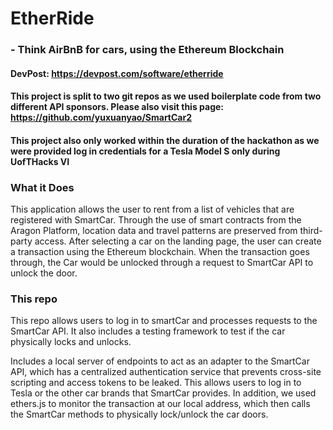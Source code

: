 # EtherRide 
### - Think AirBnB for cars, using the Ethereum Blockchain

#### DevPost: https://devpost.com/software/etherride
#### This project is split to two git repos as we used boilerplate code from two different API sponsors. Please also visit this page: https://github.com/yuxuanyao/SmartCar2

#### This project also only worked within the duration of the hackathon as we were provided log in credentials for a Tesla Model S only during UofTHacks VI

### What it Does
This application allows the user to rent from a list of vehicles that are registered with SmartCar. Through the use of smart contracts from the Aragon Platform, location data and travel patterns are preserved from third-party access. After selecting a car on the landing page, the user can create a transaction using the Ethereum blockchain. When the transaction goes through, the Car would be unlocked through a request to SmartCar API to unlock the door.

### This repo 
This repo allows users to log in to smartCar and processes requests to the SmartCar API. It also includes a testing framework to test if the car physically locks and unlocks. 

Includes a local server of endpoints to act as an adapter to the SmartCar API, which has a centralized authentication service that prevents cross-site scripting and access tokens to be leaked. This allows users to log in to Tesla or the other car brands that SmartCar provides. In addition, we used ethers.js to monitor the transaction at our local address, which then calls the SmartCar methods to physically lock/unlock the car doors.
